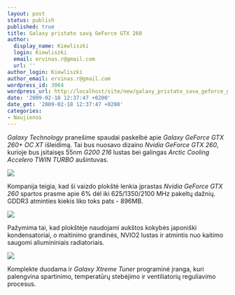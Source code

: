 ```yaml
---
layout: post
status: publish
published: true
title: Galaxy pristato savą GeForce GTX 260
author:
  display_name: Kiewliszki
  login: Kiewliszki
  email: ervinas.r@gmail.com
  url: ''
author_login: Kiewliszki
author_email: ervinas.r@gmail.com
wordpress_id: 3064
wordpress_url: http://localhost/site/new/galaxy_pristato_sava_geforce_gtx_260/
date: '2009-02-18 12:37:47 +0200'
date_gmt: '2009-02-18 12:37:47 +0200'
categories:
- Naujienos
---
```

<p><i>Galaxy Technology</i> pranešime spaudai paskelbė apie <i>Galaxy GeForce GTX 260+ OC XT</i> išleidimą. Tai bus nuosavo dizaino <i>Nvidia GeForce GTX 260</i>, kurioje bus įsitaisęs 55nm <i>G200 216</i> lustas bei galingas <i>Arctic Cooling Accelero TWIN TURBO</i> aušintuvas. </p>
<p><img src="http://svarke.technews.lt/gal1.jpg" /></p>
<p>Kompanija teigia, kad ši vaizdo plokštė lenkia įprastas <i>Nvidia GeForce GTX 260</i> spartos prasme apie 6% dėl iki 625/1350/2100 MHz pakeltų dažnių. GDDR3 atminties kiekis liko toks pats - 896MB. </p>
<p><img src="http://svarke.technews.lt/gal2.jpg" /></p>
<p>Pažymima tai, kad plokštėje naudojami aukštos kokybės japoniški kondensatoriai, o maitinimo grandinės, NVIO2 lustas ir atmintis nuo kaitimo saugomi aliumininiais radiatoriais.</p>
<p><img src="http://svarke.technews.lt/gal3.jpg" /></p>
<p>Komplekte duodama ir <i>Galaxy Xtreme Tuner</i> programinė įranga, kuri palengvina spartinimo, temperatūrų stebėjimo ir ventiliatorių reguliavimo procesus. </p>
